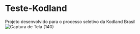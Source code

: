 # Teste-Kodland
Projeto desenvolvido para o processo seletivo da Kodland Brasil
![Captura de Tela (140)](https://github.com/user-attachments/assets/22cfdc8d-2063-4373-beb6-51de8a3ba909)
